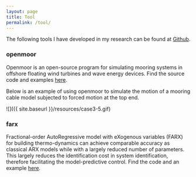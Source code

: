 ```yaml
---
layout: page
title: Tool
permalink: /tool/
---
```


The following tools I have developed in my research can be found at [Github](http://github.com/chen-lin).

### openmoor

Openmoor is an open-source program for simulating mooring systems in offshore floating wind turbines and wave energy devices. Find the source code and examples [here](https://github.com/chen-lin/openmoor/).

Below is an example of using openmoor to simulate the motion of a mooring cable model subjected to forced motion at the top end.


![]({{ site.baseurl }}/resources/case3-5.gif)

### farx

Fractional-order AutoRegressive model with eXogenous variables (FARX) for building thermo-dynamics can achieve comparable accuracy as classical ARX models while with a largely reduced number of parameters. This largely reduces the identification cost in system identification, therefore facilitating the model-predictive control. Find the code and an example [here](https://github.com/chen-lin/farx/).